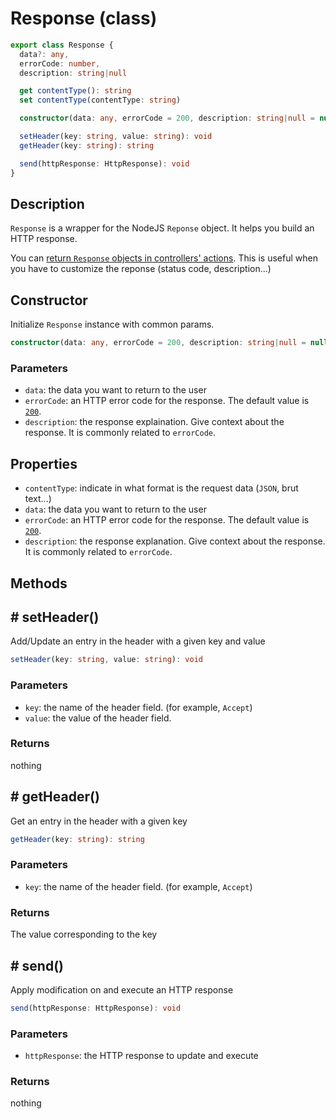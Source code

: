 # Response (class)

```ts
export class Response {
  data?: any,
  errorCode: number,
  description: string|null

  get contentType(): string
  set contentType(contentType: string)

  constructor(data: any, errorCode = 200, description: string|null = null)

  setHeader(key: string, value: string): void
  getHeader(key: string): string

  send(httpResponse: HttpResponse): void
}
```

## Description

`Response` is a wrapper for the NodeJS `Reponse` object. It helps you build an HTTP response.

You can [return `Response` objects in controllers' actions](../controller/controller.md). This is useful when you have to customize the reponse (status code, description...)

## Constructor

Initialize `Response` instance with common params.

```ts
constructor(data: any, errorCode = 200, description: string|null = null)
```

### Parameters

- `data`: the data you want to return to the user
- `errorCode`: an HTTP error code for the response. The default value is [`200`](https://tools.ietf.org/html/rfc2616#section-10.2.1).
- `description`: the response explaination. Give context about the response. It is commonly related to `errorCode`.

## Properties

- `contentType`: indicate in what format is the request data (`JSON`, brut text...)
- `data`: the data you want to return to the user
- `errorCode`: an HTTP error code for the response. The default value is [`200`](https://tools.ietf.org/html/rfc2616#section-10.2.1).
- `description`: the response explanation. Give context about the response. It is commonly related to `errorCode`.

## Methods
## # setHeader()

Add/Update an entry in the header with a given key and value

```ts
setHeader(key: string, value: string): void
```

### Parameters

- `key`: the name of the header field. (for example, `Accept`)
- `value`: the value of the header field.

### Returns

nothing

## # getHeader()

Get an entry in the header with a given key

```ts
getHeader(key: string): string
```

### Parameters

- `key`: the name of the header field. (for example, `Accept`)

### Returns

The value corresponding to the key

## # send()

Apply modification on and execute an HTTP response

```ts
send(httpResponse: HttpResponse): void
```

### Parameters

- `httpResponse`: the HTTP response to update and execute

### Returns

nothing

